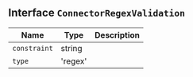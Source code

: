 ## Interface `ConnectorRegexValidation`

| Name | Type | Description |
| - | - | - |
| `constraint` | string | &nbsp; |
| `type` | 'regex' | &nbsp; |
